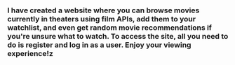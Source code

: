 ### I have created a website where you can browse movies currently in theaters using film APIs, add them to your watchlist, and even get random movie recommendations if you're unsure what to watch. To access the site, all you need to do is register and log in as a user. Enjoy your viewing experience!z